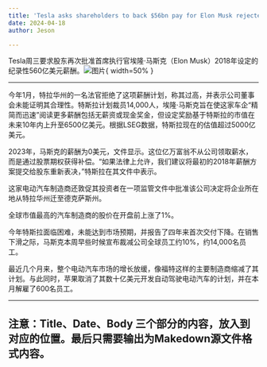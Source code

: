 ```yaml
---
title: 'Tesla asks shareholders to back $56bn pay for Elon Musk rejected by judge'
date: 2024-04-18
author: Jeson

---
```


Tesla周三要求股东再次批准首席执行官埃隆·马斯克（Elon Musk）2018年设定的纪录性560亿美元薪酬。![图片](https://i.guim.co.uk/img/media/60db1e841e56752621cd6f437da634bcc8fb3be6/0_65_1960_1176/master/1960.jpg){ width=50% }

---
今年1月，特拉华州的一名法官拒绝了这项薪酬计划，称其过高，并表示公司董事会未能证明其合理性。特斯拉计划裁员14,000人，埃隆·马斯克旨在使这家车企“精简而迅速”阅读更多薪酬包括无薪资或现金奖金，但设定奖励基于特斯拉的市值在未来10年内上升至6500亿美元。根据LSEG数据，特斯拉现在的估值超过5000亿美元。

2023年，马斯克的薪酬为0美元，文件显示。这位亿万富翁不从公司领取薪水，而是通过股票期权获得补偿。“如果法律上允许，我们建议将最初的2018年薪酬方案提交给股东重新表决，”特斯拉在其文件中表示。

这家电动汽车制造商还敦促其投资者在一项监管文件中批准该公司决定将企业所在地从特拉华州迁至德克萨斯州。

全球市值最高的汽车制造商的股价在开盘前上涨了1%。

今年特斯拉面临困难，未能达到市场预期，并报告了四年来首次交付下降。在销售下滑之际，马斯克本周早些时候宣布裁减公司全球员工约10%，约14,000名员工。

最近几个月来，整个电动汽车市场的增长放缓，像福特这样的主要制造商缩减了其计划。与此同时，苹果取消了其数十亿美元开发自动驾驶电动汽车的计划，并在本月解雇了600名员工。

---

注意：Title、Date、Body 三个部分的内容，放入到对应的位置。最后只需要输出为Makedown源文件格式内容。
---
